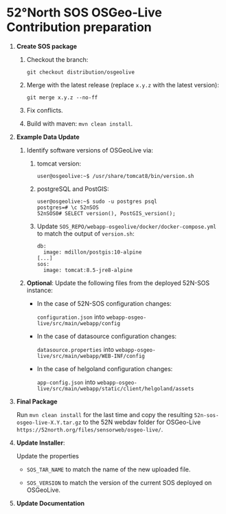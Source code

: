 # 52°North SOS OSGeo-Live Contribution preparation

1. **Create SOS package**

      1. Checkout the branch:

         ```git checkout distribution/osgeolive```

      1. Merge with the latest release (replace `x.y.z` with the latest version):

         ```git merge x.y.z --no-ff```

      1. Fix conflicts.

      1. Build with maven: ```mvn clean install```.

1. **Example Data Update**

    1. Identify software versions of OSGeoLive via:

         1. tomcat version:
            ```
            user@osgeolive:~$ /usr/share/tomcat8/bin/version.sh
            ```
         1. postgreSQL and PostGIS:
            ```
            user@osgeolive:~$ sudo -u postgres psql
            postgres=# \c 52nSOS
            52nSOS0# SELECT version(), PostGIS_version();
            ```
         1. Update `SOS_REPO/webapp-osgeolive/docker/docker-compose.yml` to match
            the output of `version.sh`:
            ```
            db:
              image: mdillon/postgis:10-alpine
            [...]
            sos:
              image: tomcat:8.5-jre8-alpine
            ```

      1. **Optional**: Update the following files from the deployed 52N-SOS instance:

         * In the case of 52N-SOS configuration changes:

           ```configuration.json``` into ```webapp-osgeo-live/src/main/webapp/config```

         * In the case of datasource configuration changes:

           ```datasource.properties``` into ```webapp-osgeo-live/src/main/webapp/WEB-INF/config```

         * In the case of helgoland configuration changes:

           ```app-config.json``` into ```webapp-osgeo-live/src/main/webapp/static/client/helgoland/assets```

1. **Final Package**

    Run ```mvn clean install``` for the last time and copy the resulting ```52n-sos-osgeo-live-X.Y.tar.gz``` to the 52N webdav folder for OSGeo-Live ```https://52north.org/files/sensorweb/osgeo-live/```.

1. **Update Installer**:

    Update the properties

      * `SOS_TAR_NAME` to match the name of the new uploaded file.

      * `SOS_VERSION` to match the version of the current SOS deployed on OSGeoLive.

1. **Update Documentation**
